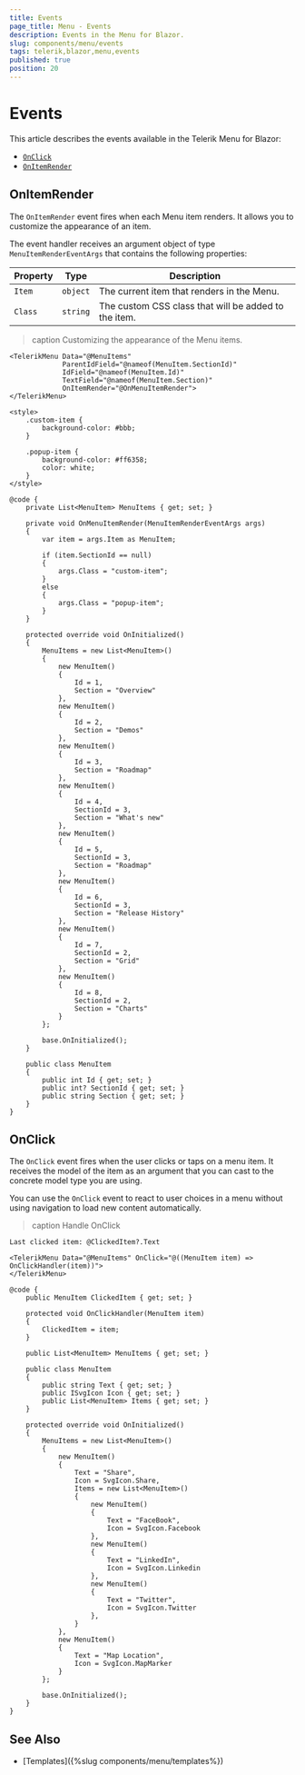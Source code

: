 ```yaml
---
title: Events
page_title: Menu - Events
description: Events in the Menu for Blazor.
slug: components/menu/events
tags: telerik,blazor,menu,events
published: true
position: 20
---
```


# Events

This article describes the events available in the Telerik Menu for Blazor:

* [`OnClick`](#onclick)
* [`OnItemRender`](#onitemrender)

## OnItemRender

The `OnItemRender` event fires when each Menu item renders. It allows you to customize the appearance of an item.

The event handler receives an argument object of type `MenuItemRenderEventArgs` that contains the following properties: 

| Property | Type | Description |
| --- | --- | --- |
| `Item` | `object` | The current item that renders in the Menu. |
| `Class` | `string` | The custom CSS class that will be added to the item. |

>caption Customizing the appearance of the Menu items.

````CSHTML
<TelerikMenu Data="@MenuItems"
             ParentIdField="@nameof(MenuItem.SectionId)"
             IdField="@nameof(MenuItem.Id)"
             TextField="@nameof(MenuItem.Section)"
             OnItemRender="@OnMenuItemRender">
</TelerikMenu>

<style>
    .custom-item {
        background-color: #bbb;
    }

    .popup-item {
        background-color: #ff6358;
        color: white;
    }
</style>

@code {
    private List<MenuItem> MenuItems { get; set; }

    private void OnMenuItemRender(MenuItemRenderEventArgs args)
    {
        var item = args.Item as MenuItem;

        if (item.SectionId == null)
        {
            args.Class = "custom-item";
        }
        else
        {
            args.Class = "popup-item";         
        }
    }

    protected override void OnInitialized()
    {
        MenuItems = new List<MenuItem>()
        {
            new MenuItem()
            {
                Id = 1,
                Section = "Overview"
            },
            new MenuItem()
            {
                Id = 2,
                Section = "Demos"
            },
            new MenuItem()
            {
                Id = 3,
                Section = "Roadmap"
            },
            new MenuItem()
            {
                Id = 4,
                SectionId = 3,
                Section = "What's new"
            },
            new MenuItem()
            {
                Id = 5,
                SectionId = 3,
                Section = "Roadmap"
            },
            new MenuItem()
            {
                Id = 6,
                SectionId = 3,
                Section = "Release History"
            },
            new MenuItem()
            {
                Id = 7,
                SectionId = 2,
                Section = "Grid"
            },
            new MenuItem()
            {
                Id = 8,
                SectionId = 2,
                Section = "Charts"
            }
        };

        base.OnInitialized();
    }

    public class MenuItem
    {
        public int Id { get; set; }
        public int? SectionId { get; set; }
        public string Section { get; set; }
    }
}
````

## OnClick

The `OnClick` event fires when the user clicks or taps on a menu item. It receives the model of the item as an argument that you can cast to the concrete model type you are using.

You can use the `OnClick` event to react to user choices in a menu without using navigation to load new content automatically.

>caption Handle OnClick

````CSHTML
Last clicked item: @ClickedItem?.Text

<TelerikMenu Data="@MenuItems" OnClick="@((MenuItem item) => OnClickHandler(item))">
</TelerikMenu>

@code {
    public MenuItem ClickedItem { get; set; }

    protected void OnClickHandler(MenuItem item)
    {
        ClickedItem = item;
    }

    public List<MenuItem> MenuItems { get; set; }

    public class MenuItem
    {
        public string Text { get; set; }
        public ISvgIcon Icon { get; set; }
        public List<MenuItem> Items { get; set; }
    }

    protected override void OnInitialized()
    {
        MenuItems = new List<MenuItem>()
        {
            new MenuItem()
            {
                Text = "Share",
                Icon = SvgIcon.Share,
                Items = new List<MenuItem>()
                {
                    new MenuItem()
                    {
                        Text = "FaceBook",
                        Icon = SvgIcon.Facebook
                    },
                    new MenuItem()
                    {
                        Text = "LinkedIn",
                        Icon = SvgIcon.Linkedin
                    },
                    new MenuItem()
                    {
                        Text = "Twitter",
                        Icon = SvgIcon.Twitter
                    },
                }
            },
            new MenuItem()
            {
                Text = "Map Location",
                Icon = SvgIcon.MapMarker
            }
        };

        base.OnInitialized();
    }
}
````


## See Also

* [Templates]({%slug components/menu/templates%})
